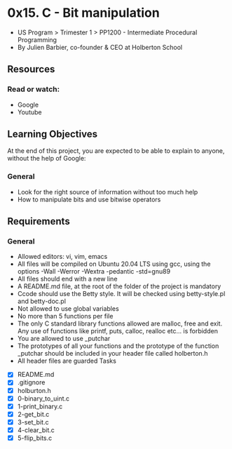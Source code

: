 # 0x15. C - Bit manipulation
-  US Program > Trimester 1 > PP1200 - Intermediate Procedural Programming
-  By Julien Barbier, co-founder & CEO at Holberton School

## Resources
### Read or watch:

- Google
- Youtube
## Learning Objectives
At the end of this project, you are expected to be able to explain to anyone, without the help of Google:

### General
- Look for the right source of information without too much help
- How to manipulate bits and use bitwise operators
## Requirements
### General
- Allowed editors: vi, vim, emacs
- All files will be compiled on Ubuntu 20.04 LTS using gcc, using the options -Wall -Werror -Wextra -pedantic -std=gnu89
- All files should end with a new line
- A README.md file, at the root of the folder of the project is mandatory
- Ccode should use the Betty style. It will be checked using betty-style.pl and betty-doc.pl
- Not allowed to use global variables
- No more than 5 functions per file
- The only C standard library functions allowed are malloc, free and exit. Any use of functions like printf, puts, calloc, realloc etc… is forbidden
- You are allowed to use _putchar
- The prototypes of all your functions and the prototype of the function _putchar should be included in your header file called holberton.h
- All header files are guarded
Tasks
- [x] README.md
- [x] .gitignore
- [x] holburton.h 
- [x] 0-binary\_to\_uint.c
- [x] 1-print\_binary.c
- [x] 2-get\_bit.c
- [x] 3-set\_bit.c
- [x] 4-clear\_bit.c
- [x] 5-flip\_bits.c

